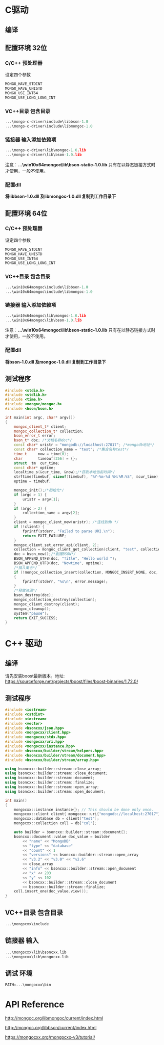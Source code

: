 # C驱动

## 编译

## 配置环境 32位

### C/C++ 预处理器

设定四个参数

```cpp
MONGO_HAVE_STDINT
MONGO_HAVE_UNISTD
MONGO_USE_INT64
MONGO_USE_LONG_LONG_INT
```

### VC++目录 包含目录

```cpp
...\mongo-c-driver\include\libbson-1.0
...\mongo-c-driver\include\libmongoc-1.0
```

### 链接器 输入添加依赖项

```cpp
...\mongo-c-driver\lib\mongoc-1.0.lib
...\mongo-c-driver\lib\bson-1.0.lib
```

注意：**...\win10x64mongoc\lib\bson-static-1.0.lib**  只有在以静态链接方式时才使用，一般不使用。

### 配置dll

**将libbson-1.0.dll 及libmongoc-1.0.dll 复制到工作目录下**

## 配置环境 64位

### C/C++ 预处理器

设定四个参数

```cpp
MONGO_HAVE_STDINT
MONGO_HAVE_UNISTD
MONGO_USE_INT64
MONGO_USE_LONG_LONG_INT
```

### VC++目录 包含目录

```cpp
...\win10x64mongoc\include\libbson-1.0
...\win10x64mongoc\include\libmongoc-1.0
```

### 链接器 输入添加依赖项

```cpp
...\win10x64mongoc\lib\mongoc-1.0.lib
...\win10x64mongoc\lib\bson-1.0.lib
```

注意：**...\win10x64mongoc\lib\bson-static-1.0.lib**  只有在以静态链接方式时才使用，一般不使用。

### 配置dll

**将bson-1.0.dll 及mongoc-1.0.dll 复制到工作目录下**

## 测试程序

```cpp
#include <stdio.h>
#include <stdlib.h>
#include <time.h>
#include <mongoc/mongoc.h>
#include <bson/bson.h>

int main(int argc, char* argv[])
{
    mongoc_client_t* client;
    mongoc_collection_t* collection;
    bson_error_t error;
    bson_t* doc; /*文档名称doc*/
    const char* uristr = "mongodb://localhost:27017"; /*mongodb地址*/
    const char* collection_name = "test"; /*集合名称test*/
    time_t     now = time(0);
    char       timebuf[256] = {};
    struct  tm  cur_time;
    const char* optime;
    localtime_s(&cur_time, &now);/*获取本地当前时间*/
    strftime(timebuf, sizeof(timebuf), "%Y-%m-%d %H:%M:%S", &cur_time);/*格式化时间*/
    optime = timebuf;

    mongoc_init();/*初始化*/
    if (argc > 1) {
        uristr = argv[1];
    }
    if (argc > 2) {
        collection_name = argv[2];
    }
    client = mongoc_client_new(uristr); /*连线到db */
    if (!client) {
        fprintf(stderr, "Failed to parse URI.\n");
        return EXIT_FAILURE;
    }
    mongoc_client_set_error_api(client, 2);
    collection = mongoc_client_get_collection(client, "test", collection_name);/*获取集合*/
    doc = bson_new();/*創建BSON*/
    BSON_APPEND_UTF8(doc, "Title", "Hello world ");
    BSON_APPEND_UTF8(doc, "Nowtime", optime);
    /*插入集合*/
    if (!mongoc_collection_insert(collection, MONGOC_INSERT_NONE, doc, NULL, &error))
    {
        fprintf(stderr, "%s\n", error.message);
    }
    /*释放资源*/
    bson_destroy(doc);
    mongoc_collection_destroy(collection);
    mongoc_client_destroy(client);
    mongoc_cleanup();
    system("pause");
    return EXIT_SUCCESS;
}
```

# C++ 驱动

## 编译

请先安装boost最新版本。地址: https://sourceforge.net/projects/boost/files/boost-binaries/1.72.0/

## 测试程序

```cpp
#include <iostream>
#include <cstdint>
#include <iostream>
#include <vector>
#include <bsoncxx/json.hpp>
#include <mongocxx/client.hpp>
#include <mongocxx/stdx.hpp>
#include <mongocxx/uri.hpp>
#include <mongocxx/instance.hpp>
#include <bsoncxx/builder/stream/helpers.hpp>
#include <bsoncxx/builder/stream/document.hpp>
#include <bsoncxx/builder/stream/array.hpp>

using bsoncxx::builder::stream::close_array;
using bsoncxx::builder::stream::close_document;
using bsoncxx::builder::stream::document;
using bsoncxx::builder::stream::finalize;
using bsoncxx::builder::stream::open_array;
using bsoncxx::builder::stream::open_document;

int main()
{
	mongocxx::instance instance{}; // This should be done only once.
	mongocxx::client client{ mongocxx::uri{"mongodb://localhost:27017"} };
	mongocxx::database db = client["test"];
	mongocxx::collection coll = db["col"];

	auto builder = bsoncxx::builder::stream::document{};
	bsoncxx::document::value doc_value = builder
		<< "name" << "MongoDB"
		<< "type" << "database"
		<< "count" << 1
		<< "versions" << bsoncxx::builder::stream::open_array
		<< "v3.2" << "v3.0" << "v2.6"
		<< close_array
		<< "info" << bsoncxx::builder::stream::open_document
		<< "x" << 203
		<< "y" << 102
		<< bsoncxx::builder::stream::close_document
		<< bsoncxx::builder::stream::finalize;
	coll.insert_one(doc_value.view());
}
```

## VC++目录 包含目录

```cpp
...\mongocxx\include
```

## 链接器 输入

```cpp
...\mongocxx\lib\bsoncxx.lib
...\mongocxx\lib\mongocxx.lib
```

## 调试 环境

```cpp
PATH=...\mongocxx\bin
```

# API Reference

http://mongoc.org/libmongoc/current/index.html

http://mongoc.org/libbson/current/index.html

https://mongocxx.org/mongocxx-v3/tutorial/

